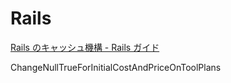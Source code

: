 # Rails
[Rails のキャッシュ機構 - Rails ガイド](https://railsguides.jp/caching_with_rails.html#%E3%83%95%E3%83%A9%E3%82%B0%E3%83%A1%E3%83%B3%E3%83%88%E3%82%AD%E3%83%A3%E3%83%83%E3%82%B7%E3%83%A5)




ChangeNullTrueForInitialCostAndPriceOnToolPlans